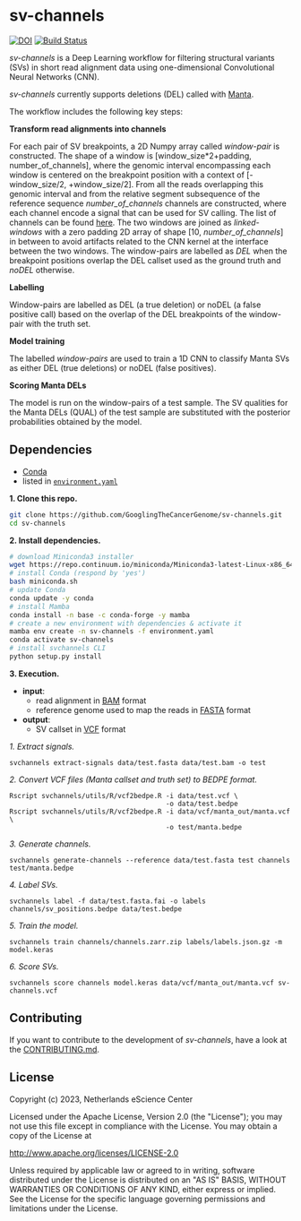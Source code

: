 # sv-channels

[![DOI](https://zenodo.org/badge/DOI/10.5281/zenodo.4584797.svg)](https://doi.org/10.5281/zenodo.4584797)
[![Build Status](https://travis-ci.org/GooglingTheCancerGenome/sv-channels.svg?branch=master)](https://travis-ci.org/GooglingTheCancerGenome/sv-channels)

*sv-channels* is a Deep Learning workflow for filtering structural variants (SVs) in short read alignment data using 
one-dimensional Convolutional Neural Networks (CNN).

*sv-channels* currently supports deletions (DEL) called with [Manta](https://github.com/Illumina/manta).

The workflow includes the following key steps:

**Transform read alignments into channels**

For each pair of SV breakpoints, a 2D Numpy array called *window-pair* is constructed. The shape of a window is
[window_size*2+padding, number_of_channels], where the genomic interval encompassing each window is centered on the 
breakpoint position with a context of [-window_size/2, +window_size/2]. From all the reads overlapping this genomic 
interval and from the relative segment subsequence of the reference sequence *number_of_channels* channels are 
constructed, where each channel encode a signal that can be used for SV calling. The list of channels can be 
found [here](doc/channels_list.md). The two windows are joined as *linked-windows* with a zero padding 2D array of 
shape [10, *number_of_channels*] in between to avoid artifacts related to the CNN kernel at the interface between the 
two windows. The window-pairs are labelled as *DEL* when the breakpoint positions overlap the DEL callset used as 
the ground truth and *noDEL* otherwise.

**Labelling**

Window-pairs are labelled as DEL (a true deletion) or noDEL (a false positive call)
based on the overlap of the DEL breakpoints of the window-pair with the truth set.

**Model training**

The labelled *window-pairs* are used to train a 1D CNN to classify Manta SVs as either DEL (true deletions)
or noDEL (false positives).

**Scoring Manta DELs**

The model is run on the window-pairs of a test sample. The SV qualities for the Manta DELs (QUAL) of the test
sample are substituted with the posterior probabilities obtained by the model.

## Dependencies

-   [Conda](https://conda.io/)
-   listed in [`environment.yaml`](/environment.yaml)

**1. Clone this repo.**

```bash
git clone https://github.com/GooglingTheCancerGenome/sv-channels.git
cd sv-channels
```

**2. Install dependencies.**

```bash
# download Miniconda3 installer
wget https://repo.continuum.io/miniconda/Miniconda3-latest-Linux-x86_64.sh -O miniconda.sh
# install Conda (respond by 'yes')
bash miniconda.sh
# update Conda
conda update -y conda
# install Mamba
conda install -n base -c conda-forge -y mamba
# create a new environment with dependencies & activate it
mamba env create -n sv-channels -f environment.yaml
conda activate sv-channels
# install svchannels CLI
python setup.py install
```

**3. Execution.**

-   **input**:
    - read alignment in [BAM](https://samtools.github.io/hts-specs/SAMv1.pdf) format
    - reference genome used to map the reads in [FASTA](https://www.ncbi.nlm.nih.gov/BLAST/fasta.shtml) format
-   **output**:
    - SV callset in [VCF](https://samtools.github.io/hts-specs/VCFv4.3.pdf) format

_1. Extract signals._
```
svchannels extract-signals data/test.fasta data/test.bam -o test
```

_2. Convert VCF files (Manta callset and truth set) to BEDPE format._
```
Rscript svchannels/utils/R/vcf2bedpe.R -i data/test.vcf \
                                       -o data/test.bedpe
Rscript svchannels/utils/R/vcf2bedpe.R -i data/vcf/manta_out/manta.vcf \
                                       -o test/manta.bedpe
```

_3. Generate channels._
```
svchannels generate-channels --reference data/test.fasta test channels test/manta.bedpe
```

_4. Label SVs._
```
svchannels label -f data/test.fasta.fai -o labels channels/sv_positions.bedpe data/test.bedpe
```

_5. Train the model._
```
svchannels train channels/channels.zarr.zip labels/labels.json.gz -m model.keras
```

_6. Score SVs._
```
svchannels score channels model.keras data/vcf/manta_out/manta.vcf sv-channels.vcf
```

## Contributing

If you want to contribute to the development of _sv-channels_,
have a look at the [CONTRIBUTING.md](CONTRIBUTING.md).

## License

Copyright (c) 2023, Netherlands eScience Center

Licensed under the Apache License, Version 2.0 (the "License");
you may not use this file except in compliance with the License.
You may obtain a copy of the License at

http://www.apache.org/licenses/LICENSE-2.0

Unless required by applicable law or agreed to in writing, software
distributed under the License is distributed on an "AS IS" BASIS,
WITHOUT WARRANTIES OR CONDITIONS OF ANY KIND, either express or implied.
See the License for the specific language governing permissions and
limitations under the License.
